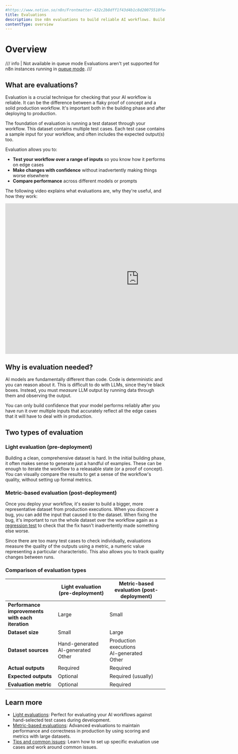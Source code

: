 ```yaml
---
#https://www.notion.so/n8n/Frontmatter-432c2b8dff1f43d4b1c8d20075510fe4
title: Evaluations
description: Use n8n evaluations to build reliable AI workflows. Build confidence in your LLM-powered workflows by comparing the output from known test cases.
contentType: overview
---
```


# Overview
<!-- vale from-microsoft.HeadingPunctuation = NO -->

/// info | Not available in queue mode
Evaluations aren't yet supported for n8n instances running in [queue mode](/hosting/scaling/queue-mode.md).
///

## What are evaluations?

Evaluation is a crucial technique for checking that your AI workflow is reliable. It can be the difference between a flaky proof of concept and a solid production workflow. It's important both in the building phase and after deploying to production. 

The foundation of evaluation is running a test dataset through your workflow. This dataset contains multiple test cases. Each test case contains a sample input for your workflow, and often includes the expected output(s) too.

Evaluation allows you to:

* **Test your workflow over a range of inputs** so you know how it performs on edge cases
* **Make changes with confidence** without inadvertently making things worse elsewhere
* **Compare performance** across different models or prompts

The following video explains what evaluations are, why they're useful, and how they work:

<div class="video-container">
<iframe width="840" height="472.5" src="https://www.youtube.com/embed/5LlF196PKaE" frameborder="0" allow="accelerometer; autoplay; clipboard-write; encrypted-media; gyroscope; picture-in-picture" allowfullscreen></iframe>
</div>


## Why is evaluation needed?

AI models are fundamentally different than code. Code is deterministic and you can reason about it. This is difficult to do with LLMs, since they're black boxes. Instead, you must *measure* LLM output by running data through them and observing the output. 

You can only build confidence that your model performs reliably after you have run it over multiple inputs that accurately reflect all the edge cases that it will have to deal with in production.

## Two types of evaluation

### Light evaluation (pre-deployment)

Building a clean, comprehensive dataset is hard. In the initial building phase, it often makes sense to generate just a handful of examples. These can be enough to iterate the workflow to a releasable state (or a proof of concept). You can visually compare the results to get a sense of the workflow's quality, without setting up formal metrics.

### Metric-based evaluation (post-deployment)

Once you deploy your workflow, it's easier to build a bigger, more representative dataset from production executions. When you discover a bug, you can add the input that caused it to the dataset. When fixing the bug, it's important to run the whole dataset over the workflow again as a [regression test](https://en.wikipedia.org/wiki/Regression_testing) to check that the fix hasn't inadvertently made something else worse.

Since there are too many test cases to check individually, evaluations measure the quality of the outputs using a metric, a numeric value representing a particular characteristic. This also allows you to track quality changes between runs.

### Comparison of evaluation types

|                                                     | Light evaluation (pre-deployment)       | Metric-based evaluation (post-deployment)      |
|-----------------------------------------------------|-----------------------------------------|------------------------------------------------|
| **Performance improvements<br>with each iteration** | Large                                   | Small                                          |
| **Dataset size**                                    | Small                                   | Large                                          |
| **Dataset sources**                                 | Hand-generated<br>AI-generated<br>Other | Production executions<br>AI-generated<br>Other |
| **Actual outputs**                                  | Required                                | Required                                       |
| **Expected outputs**                                | Optional                                | Required (usually)                             |
| **Evaluation** **metric**                           | Optional                                | Required                                       |

## Learn more

* [Light evaluations](/advanced-ai/evaluations/light-evaluations.md): Perfect for evaluating your AI workflows against hand-selected test cases during development.
* [Metric-based evaluations](/advanced-ai/evaluations/metric-based-evaluations.md): Advanced evaluations to maintain performance and correctness in production by using scoring and metrics with large datasets.
* [Tips and common issues](/advanced-ai/evaluations/metric-based-evaluations.md): Learn how to set up specific evaluation use cases and work around common issues.
